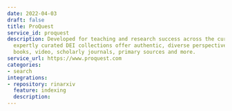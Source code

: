 ```yaml
---
date: 2022-04-03
draft: false
title: ProQuest
service_id: proquest
description: Developed for teaching and research success across the curriculum, ProQuest’s
  expertly curated DEI collections offer authentic, diverse perspectives spanning
  books, video, scholarly journals, primary sources and more.
service_url: https://www.proquest.com
categories:
- search
integrations:
- repository: rinarxiv
  feature: indexing
  description:
---
```



